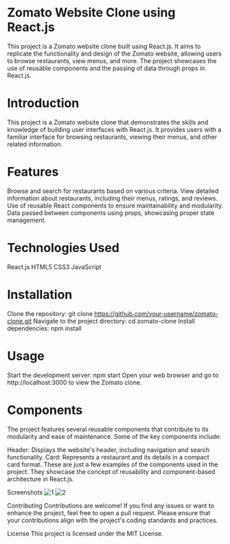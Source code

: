 # Zomato Website Clone using React.js
This project is a Zomato website clone built using React.js. It aims to replicate the functionality and design of the Zomato website, allowing users to browse restaurants, view menus, and more. The project showcases the use of reusable components and the passing of data through props in React.js.


# Introduction
This project is a Zomato website clone that demonstrates the skills and knowledge of building user interfaces with React.js. It provides users with a familiar interface for browsing restaurants, viewing their menus, and other related information.

# Features
Browse and search for restaurants based on various criteria.
View detailed information about restaurants, including their menus, ratings, and reviews.
Use of reusable React components to ensure maintainability and modularity.
Data passed between components using props, showcasing proper state management.
# Technologies Used
React.js
HTML5
CSS3
JavaScript
# Installation
Clone the repository: git clone https://github.com/your-username/zomato-clone.git
Navigate to the project directory: cd zomato-clone
Install dependencies: npm install
# Usage
Start the development server: npm start
Open your web browser and go to http://localhost:3000 to view the Zomato clone.
# Components
The project features several reusable components that contribute to its modularity and ease of maintenance. Some of the key components include:

Header: Displays the website's header, including navigation and search functionality.
Card: Represents a restaurant and its details in a compact card format.
These are just a few examples of the components used in the project. They showcase the concept of reusability and component-based architecture in React.js.

Screenshots
![1](https://github.com/jesscodify/Zomato-React/assets/93216297/63ac19eb-9de7-4aa3-8410-8da333628a3f) ![2](https://github.com/jesscodify/Zomato-React/assets/93216297/4736d154-c665-4b51-a342-9c2440b82d59)




Contributing
Contributions are welcome! If you find any issues or want to enhance the project, feel free to open a pull request. Please ensure that your contributions align with the project's coding standards and practices.

License
This project is licensed under the MIT License.


